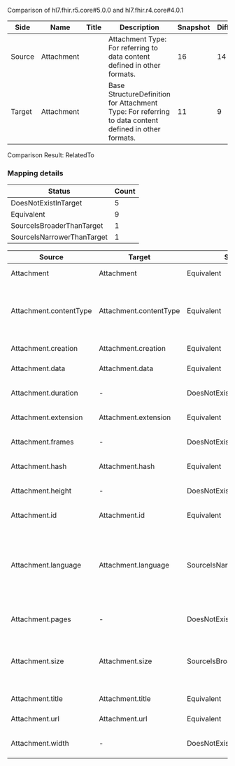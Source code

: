 Comparison of hl7.fhir.r5.core#5.0.0 and hl7.fhir.r4.core#4.0.1

| Side | Name | Title | Description | Snapshot | Differential |
| --- | --- | --- | --- | --- | --- |
| Source | Attachment |  | Attachment Type: For referring to data content defined in other formats. | 16 | 14 |
| Target | Attachment |  | Base StructureDefinition for Attachment Type: For referring to data content defined in other formats. | 11 | 9 |


Comparison Result: RelatedTo


### Mapping details

| Status | Count |
| ------ | ----- |
DoesNotExistInTarget | 5 |
Equivalent | 9 |
SourceIsBroaderThanTarget | 1 |
SourceIsNarrowerThanTarget | 1 |


| Source | Target | Status | Message |
| ------ | ------ | ------ | ------- |
| Attachment | Attachment | Equivalent | R5 `Attachment` maps as Equivalent to R4 `Attachment` |
| Attachment.contentType | Attachment.contentType | Equivalent | R5 `Attachment.contentType` maps as Equivalent to R4 `Attachment.contentType` - contentType using http://hl7.org/fhir/ValueSet/mimetypes is exempted and assumed equivalent |
| Attachment.creation | Attachment.creation | Equivalent | R5 `Attachment.creation` maps as Equivalent to R4 `Attachment.creation` |
| Attachment.data | Attachment.data | Equivalent | R5 `Attachment.data` maps as Equivalent to R4 `Attachment.data` |
| Attachment.duration | - | DoesNotExistInTarget | R5 `Attachment.duration` does not appear in the target and has no mapping for `Attachment`. |
| Attachment.extension | Attachment.extension | Equivalent | R5 `Attachment.extension` maps as Equivalent to R4 `Attachment.extension` |
| Attachment.frames | - | DoesNotExistInTarget | R5 `Attachment.frames` does not appear in the target and has no mapping for `Attachment`. |
| Attachment.hash | Attachment.hash | Equivalent | R5 `Attachment.hash` maps as Equivalent to R4 `Attachment.hash` |
| Attachment.height | - | DoesNotExistInTarget | R5 `Attachment.height` does not appear in the target and has no mapping for `Attachment`. |
| Attachment.id | Attachment.id | Equivalent | R5 `Attachment.id` maps as Equivalent to R4 `Attachment.id` |
| Attachment.language | Attachment.language | SourceIsNarrowerThanTarget | R5 `Attachment.language` maps as SourceIsNarrowerThanTarget to R4 `Attachment.language` - language changed the binding strength from Required to Preferred; language has change due to type change: R5 `language` `code` maps as SourceIsNarrowerThanTarget for R4 `language` |
| Attachment.pages | - | DoesNotExistInTarget | R5 `Attachment.pages` does not appear in the target and has no mapping for `Attachment`. |
| Attachment.size | Attachment.size | SourceIsBroaderThanTarget | R5 `Attachment.size` maps as SourceIsBroaderThanTarget to R4 `Attachment.size` - size has change due to type change: R5 size integer64 has no equivalent or mapped type in R4 size |
| Attachment.title | Attachment.title | Equivalent | R5 `Attachment.title` maps as Equivalent to R4 `Attachment.title` |
| Attachment.url | Attachment.url | Equivalent | R5 `Attachment.url` maps as Equivalent to R4 `Attachment.url` |
| Attachment.width | - | DoesNotExistInTarget | R5 `Attachment.width` does not appear in the target and has no mapping for `Attachment`. |

